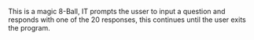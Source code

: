 This is a magic 8-Ball, IT prompts the usser to input a question and responds with one of the 20 responses, this continues until the user exits the program.
